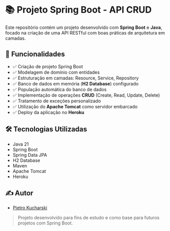 # 📚 Projeto Spring Boot - API CRUD

Este repositório contém um projeto desenvolvido com **Spring Boot** e **Java**, focado na criação de uma API RESTful com
boas práticas de arquitetura em camadas.

## 🚀 Funcionalidades

- ✅ Criação de projeto Spring Boot
- ✅ Modelagem de domínio com entidades
- ✅ Estruturação em camadas: Resource, Service, Repository
- ✅ Banco de dados em memória (**H2 Database**) configurado
- ✅ População automática do banco de dados
- ✅ Implementação de operações **CRUD** (Create, Read, Update, Delete)
- ✅ Tratamento de exceções personalizado
- ✅ Utilização do **Apache Tomcat** como servidor embarcado
- ✅ Deploy da aplicação no **Heroku**

## 🛠️ Tecnologias Utilizadas

- Java 21
- Spring Boot
- Spring Data JPA
- H2 Database
- Maven
- Apache Tomcat
- Heroku

## ✍️ Autor

- [Pietro Kucharski](https://github.com/PietroKucharski)

> Projeto desenvolvido para fins de estudo e como base para futuros projetos com Spring Boot.
